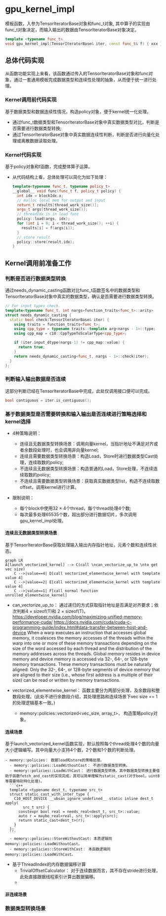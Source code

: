 # gpu_kernel_impl
模板函数，入参为TensorIteratorBase对象和func_t对象, 其中算子的实现由func_t对象决定，而输入输出的数据由TensorIteratorBase对象决定。
```c++
template <typename func_t>
void gpu_kernel_impl(TensorIteratorBase& iter, const func_t& f) { xxx }
```

## 总体代码实现
从函数功能实现上来看，该函数通过传入的TensorIteratorBase对象和func对象，通过一套通用模板完成数据类型和连续性处理的抽象，从而便于统一进行处理。

### Kernel调用前代码实现
基于数据类型和数据连续性情况，构造policy对象，便于kernel统一化处理。

  - 通过func_t数据类型和TensorIteratorBase对象中真实数据类型对比，判断是否需要进行数据类型转换;
  - 通过TensorIteratorBase对象中真实数据连续性判断，判断是否进行向量化处理或离散数据读取处理。

### Kernel代码实现
基于policy对象和f函数，完成整体算子运算。

 - 从代码结构上看，总体处理可以简化为如下处理：
    ```c++
    template<typename func_t, typename policy_t>
    __global__ void func(func_t f, policy_t policy) {
      int idx = blockIdx.x;
      // malloc local mem for output and input
      return_t results[thread_work_size()];
      args_t args[thread_work_size()];
      // threadIdx is in load func
      policy::load(args, idx);
      for (int i = 0; i < thread_work_size(); ++i) {
        results[i] = f(args[i]);
      }
      // store result
      policy::store(result,idx);
    }
    ```

## Kernel调用前准备工作

### 判断是否进行数据类型转换
通过needs_dynamic_casting函数对比func_t函数签名中的数据类型和TensorIteratorBase对象中真实的数据类型，确认是否需要进行数据类型转换。
  ```c++
  // For input types check.
  template<typename func_t, int nargs=function_traits<func_t>::arity>
  struct needs_dynamic_casting {
    static bool check(TensorIteratorBase& iter) {
      using traits = function_traits<func_t>;
      using cpp_type = typename traits::template arg<nargs - 1>::type;
      using cpp_map = c10::CppTypeToScalarType<cpp_type>;

      if (iter.input_dtype(nargs-1) != cpp_map::value) {
        return true;
      }
      return needs_dynamic_casting<func_t, nargs - 1>::check(iter);
    }
  };
```

### 判断输入输出数据是否连续
这部分判断已经在TensorIteratorBase中完成，此处仅调用接口便可以完成。
  ```c++
  bool contiguous = iter.is_contiguous();
  ```

### 基于数据类型是否需要转换和输入输出是否连续进行策略选择和kernel选择
  - 4种策略说明：
    - 连续且无数据类型转换场景：调用向量kernel，当指针地址不满足对齐或者余数段处理时，也会调用非向量kernel;
    - 连续且需要数据类型转换场景：构造Load，Store时进行数据类型Cast处理，连续取数的policy;
    - 不连续且无数据类型转换场景：构造普通的Load，Store处理，不连续连续取数的policy;
    - 不连续且需要数据类型转换场景：获取真实数据类型list，构造不连续取数offset，调用kernel进行计算。

  - 限制说明：
    - 每个block中使用32 × 4个thread，每个thread处理4个数;
    - 每次最多处理65535个数，超出部分进行数据切片，多次调用gpu_kernel_impl处理。

#### 连续且无数据类型转换场景
基于TensorIteratorBase获取处理输入输出内存指针地址，元素个数和连续性状态。

```mermaid
graph LR
A[launch_vectorized_kernel] --> C(call \ncan_vectorize_up_to \nto get vec size)
    C -->|value==4| D[call vectorized_elementwise_kernel with template value 4]
    C -->|value==2| E[call vectorized_elementwise_kernel with template value 4]
    C -->|value==1| F[call normal function unrolled_elementwise_kernel]
```

  - can_vectorize_up_to： 通过递归的方式获取指针地址是否满足对齐要求；依次判断4 × sizeof(T)和 2 × sizeof(T)。
  https://developer.nvidia.com/blog/maximizing-unified-memory-performance-cuda/
  https://docs.nvidia.com/cuda/cuda-c-programming-guide/index.html#data-transfer-between-host-and-device
  When a warp executes an instruction that accesses global memory, it coalesces the memory accesses of the threads within the warp into one or more of these memory transactions depending on the size of the word accessed by each thread and the distribution of the memory addresses across the threads.
  Global memory resides in device memory and device memory is accessed via 32-, 64-, or 128-byte memory transactions. These memory transactions must be naturally aligned: Only the 32-, 64-, or 128-byte segments of device memory that are aligned to their size (i.e., whose first address is a multiple of their size) can be read or written by memory transactions.

  - vectorized_elementwise_kernel： 函数主要分为两部分处理，及余数段和整数段处理。(此处不进行余数段介绍，其处理思路和连续场景下vec size == 1的处理逻辑基本一致。)
    - memory::policies::vectorized<vec_size, array_t>， 构造策略policy对象。



#### 连续场景
基于launch_vectorized_kernel函数实现，默认按照每个thread处理4个数的向量大小逻辑编写。其中向量大小支持4个数，2个数和1个数的判断处理。




    - memory::policies： 数据load和store的策略处理。
      - memory::policies::LoadWithoutCast： 不进行数据类型转换。
      - memory::policies::LoadWithCast： 进行数据类型转换。其中数据类型转换主要借助于函数fetch_and_cast的实现完成，其可以简单理解为static_cast(对于bool，uint8等需要特别特化处理)。
      ```c++
      template <typename dest_t, typename src_t>
      struct static_cast_with_inter_type {
        C10_HOST_DEVICE __ubsan_ignore_undefined__ static inline dest_t apply(
            src_t src) {
          constexpr bool real = needs_real<dest_t, src_t>::value;
          auto r = maybe_real<real, src_t>::apply(src);
          return static_cast<dest_t>(r);
        }
      };
      ```
      - memory::policies::StoreWithoutCast: 本质逻辑同memory::policies::LoadWithoutCast。
      - memory::policies::StoreWithCast： 本函数逻辑同memory::policies::LoadWithCast。
   - 基于ThreadIndex的内存数据偏移计算
      - TrivialOffsetCalculator： 对于连续数据而言，其不存在stride进行处理，此处直接跟据线程索引计算出数据偏移。
      - 


#### 非连续场景



### 数据类型转换场景


